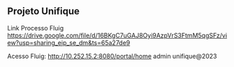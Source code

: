 ## Projeto Unifique

Link Processo Fluig
https://drive.google.com/file/d/16BKgC7uGAJ8Oyi9AzpVrS3FtmM5qgSFz/view?usp=sharing_eip_se_dm&ts=65a27de9

Acesso Fluig:
http://10.252.15.2:8080/portal/home
admin
unifique@2023
